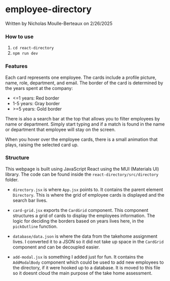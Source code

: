 # employee-directory

Written by Nicholas Moulle-Berteaux on 2/26/2025

### How to use
1. `cd react-directory`
2. `npm run dev`

### Features
Each card represents one employee. The cards include a profile picture, name, role, department, and email. The border of the card is determined by the years spent at the company:
- \<=1 years: Red border
- 1-5 years: Gray border
- \>=5 years: Gold border

There is also a search bar at the top that allows you to filter employees by name or department. Simply start typing and if a match is found in the name or department that employee will stay on the screen. 

When you hover over the employee cards, there is a small animation that plays, raising the selected card up.

### Structure

This webpage is built using JavaScript React using the MUI (Materials UI) library. The code can be found inside the `react-directory/src/directory` folder. 

- `directory.jsx` is where `App.jsx` points to. It contains the parent element `Directory`. This is where the grid of employee cards is displayed and the search bar lives.

- `card-grid.jsx` exports the `CardGrid` component. This component structures a grid of cards to display the employees information. The logic for deciding the borders based on years lives here, in the `pickOutline` function.

- `database/data.json` is where the data from the takehome assignment lives. I converted it to a JSON so it did not take up space in the `CardGrid` component and can be decoupled easier.

- `add-modal.jsx` is something I added just for fun. It contains the `AddModalBody` component which could be used to add new employees to the directory, if it were hooked up to a database. It is moved to this file so it doesnt cloud the main purpose of the take home assessment. 